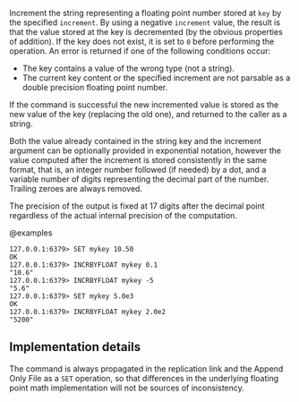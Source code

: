 Increment the string representing a floating point number stored at `key` by the
specified `increment`. By using a negative `increment` value, the result is
that the value stored at the key is decremented (by the obvious properties
of addition).
If the key does not exist, it is set to `0` before performing the operation.
An error is returned if one of the following conditions occur:

* The key contains a value of the wrong type (not a string).
* The current key content or the specified increment are not parsable as a
  double precision floating point number.

If the command is successful the new incremented value is stored as the new
value of the key (replacing the old one), and returned to the caller as a
string.

Both the value already contained in the string key and the increment argument
can be optionally provided in exponential notation, however the value computed
after the increment is stored consistently in the same format, that is, an
integer number followed (if needed) by a dot, and a variable number of digits
representing the decimal part of the number.
Trailing zeroes are always removed.

The precision of the output is fixed at 17 digits after the decimal point
regardless of the actual internal precision of the computation.

@examples

```valkey-cli
127.0.0.1:6379> SET mykey 10.50
OK
127.0.0.1:6379> INCRBYFLOAT mykey 0.1
"10.6"
127.0.0.1:6379> INCRBYFLOAT mykey -5
"5.6"
127.0.0.1:6379> SET mykey 5.0e3
OK
127.0.0.1:6379> INCRBYFLOAT mykey 2.0e2
"5200"
```

## Implementation details

The command is always propagated in the replication link and the Append Only
File as a `SET` operation, so that differences in the underlying floating point
math implementation will not be sources of inconsistency.
